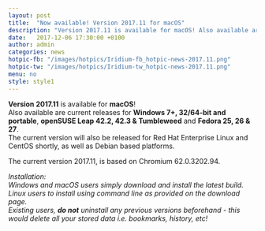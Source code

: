 ```yaml
---
layout: post
title:  "Now available! Version 2017.11 for macOS"
description: "Version 2017.11 is available for macOS! Also available are current releases for Windows 7+, 32/64-bit and portable, openSUSE Leap 42.2, 42.3 & Tumbleweed and Fedora 25, 26 & 27."
date:   2017-12-06 17:30:00 +0100
author:	admin
categories: news
hotpic-fb: "/images/hotpics/Iridium-fb_hotpic-news-2017.11.png"
hotpic-tw: "/images/hotpics/Iridium-tw_hotpic-news-2017.11.png"
menu: no
style: style1
---
```


**Version 2017.11** is available for **macOS**!     
Also available are current releases for **Windows 7+, 32/64-bit and portable**, **openSUSE Leap 42.2, 42.3 & Tumbleweed** and **Fedora 25, 26 & 27**.    
The current version will also be released for Red Hat Enterprise Linux and CentOS shortly, as well as Debian based platforms.     

<a id="download-parser2" class="button download" title="download Iridium Browser"></a>     

The current version 2017.11, is based on Chromium 62.0.3202.94.     

*Installation:    
Windows and macOS users simply download and install the latest build.     
Linux users to install using command line as provided on the download page.     
Existing users, **do not** uninstall any previous versions beforehand - this would delete all your stored data i.e. bookmarks, history, etc!*